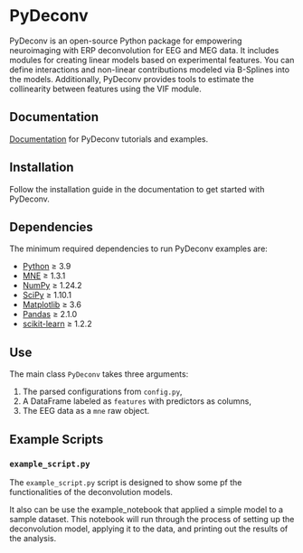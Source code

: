 PyDeconv
==========

PyDeconv is an open-source Python package for empowering neuroimaging with ERP deconvolution for EEG and MEG data. It includes modules for creating linear models based on experimental features. You can define interactions and non-linear contributions modeled via B-Splines into the models. Additionally, PyDeconv provides tools to estimate the collinearity between features using the VIF module.

## Documentation

[Documentation](#) for PyDeconv tutorials and examples.

## Installation

Follow the installation guide in the documentation to get started with PyDeconv.

## Dependencies

The minimum required dependencies to run PyDeconv examples are:

- [Python](https://www.python.org) ≥ 3.9
- [MNE](https://mne.tools/stable/index.html) ≥ 1.3.1  
- [NumPy](https://numpy.org) ≥ 1.24.2
- [SciPy](https://scipy.org) ≥ 1.10.1
- [Matplotlib](https://matplotlib.org) ≥ 3.6
- [Pandas](https://pandas.pydata.org) ≥ 2.1.0
- [scikit-learn](https://scikit-learn.org) ≥ 1.2.2  

## Use

The main class `PyDeconv` takes three arguments: 
1. The parsed configurations from `config.py`, 
2. A DataFrame labeled as `features` with predictors as columns, 
3. The EEG data as a `mne` raw object.

## Example Scripts

### `example_script.py`
The `example_script.py` script is designed to show some pf the functionalities of the deconvolution models. 

It also can be use the example_notebook that applied a simple model to a sample dataset. This notebook will run through the process of setting up the deconvolution model, applying it to the data, and printing out the results of the analysis.

